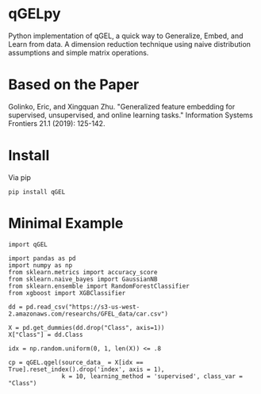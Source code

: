 # qGELpy
Python implementation of qGEL, a quick way to Generalize, Embed, and Learn from data. A dimension reduction technique using naive distribution assumptions and simple matrix operations.

# Based on the Paper 

Golinko, Eric, and Xingquan Zhu. "Generalized feature embedding for supervised, unsupervised, and online learning tasks." Information Systems Frontiers 21.1 (2019): 125-142.

# Install

Via pip

```{md}
pip install qGEL
```

# Minimal Example

```{md}
import qGEL

import pandas as pd
import numpy as np
from sklearn.metrics import accuracy_score
from sklearn.naive_bayes import GaussianNB
from sklearn.ensemble import RandomForestClassifier
from xgboost import XGBClassifier

dd = pd.read_csv("https://s3-us-west-2.amazonaws.com/researchs/GFEL_data/car.csv")

X = pd.get_dummies(dd.drop("Class", axis=1))
X["Class"] = dd.Class

idx = np.random.uniform(0, 1, len(X)) <= .8

cp = qGEL.qgel(source_data_ = X[idx == True].reset_index().drop('index', axis = 1),
               k = 10, learning_method = 'supervised', class_var = "Class")
               
```               
